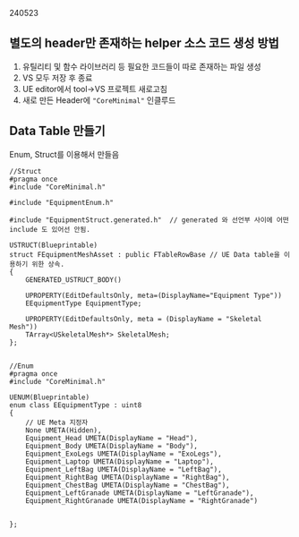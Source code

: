240523

## 별도의 header만 존재하는 helper 소스 코드 생성 방법

1. 유틸리티 및 함수 라이브러리 등 필요한 코드들이 따로 존재하는 파일 생성
2. VS 모두 저장 후 종료
3. UE editor에서 tool->VS 프로젝트 새로고침
4. 새로 만든 Header에 `"CoreMinimal"` 인클루드

## Data Table 만들기

Enum, Struct를 이용해서 만들음

``` 
//Struct
#pragma once
#include "CoreMinimal.h"

#include "EquipmentEnum.h"

#include "EquipmentStruct.generated.h"  // generated 와 선언부 사이에 어떤 include 도 있어선 안됨.

USTRUCT(Blueprintable)
struct FEquipmentMeshAsset : public FTableRowBase // UE Data table을 이용하기 위한 상속.
{
	GENERATED_USTRUCT_BODY()

	UPROPERTY(EditDefaultsOnly, meta=(DisplayName="Equipment Type"))
	EEquipmentType EquipmentType;

	UPROPERTY(EditDefaultsOnly, meta = (DisplayName = "Skeletal Mesh"))
	TArray<USkeletalMesh*> SkeletalMesh;
};


//Enum
#pragma once
#include "CoreMinimal.h"

UENUM(Blueprintable)
enum class EEquipmentType : uint8
{
	// UE Meta 지정자
	None UMETA(Hidden),
	Equipment_Head UMETA(DisplayName = "Head"),
	Equipment_Body UMETA(DisplayName = "Body"),
	Equipment_ExoLegs UMETA(DisplayName = "ExoLegs"),
	Equipment_Laptop UMETA(DisplayName = "Laptop"),
	Equipment_LeftBag UMETA(DisplayName = "LeftBag"),
	Equipment_RightBag UMETA(DisplayName = "RightBag"),
	Equipment_ChestBag UMETA(DisplayName = "ChestBag"),
	Equipment_LeftGranade UMETA(DisplayName = "LeftGranade"),
	Equipment_RightGranade UMETA(DisplayName = "RightGranade")


};

```